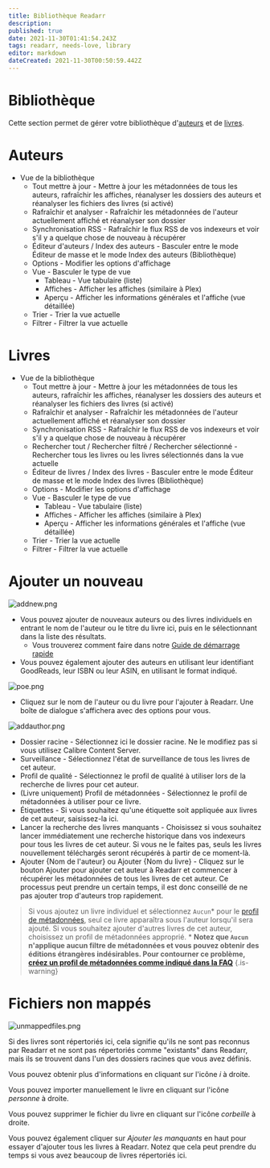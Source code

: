 ```yaml
---
title: Bibliothèque Readarr
description: 
published: true
date: 2021-11-30T01:41:54.243Z
tags: readarr, needs-love, library
editor: markdown
dateCreated: 2021-11-30T00:50:59.442Z
---
```


# Bibliothèque

Cette section permet de gérer votre bibliothèque d'[auteurs](#authors) et de [livres](#books).

# Auteurs

- Vue de la bibliothèque
  - Tout mettre à jour - Mettre à jour les métadonnées de tous les auteurs, rafraîchir les affiches, réanalyser les dossiers des auteurs et réanalyser les fichiers des livres (si activé)
  - Rafraîchir et analyser - Rafraîchir les métadonnées de l'auteur actuellement affiché et réanalyser son dossier
  - Synchronisation RSS - Rafraîchir le flux RSS de vos indexeurs et voir s'il y a quelque chose de nouveau à récupérer
  - Éditeur d'auteurs / Index des auteurs - Basculer entre le mode Éditeur de masse et le mode Index des auteurs (Bibliothèque)
  - Options - Modifier les options d'affichage
  - Vue - Basculer le type de vue
    - Tableau - Vue tabulaire (liste)
    - Affiches - Afficher les affiches (similaire à Plex)
    - Aperçu - Afficher les informations générales et l'affiche (vue détaillée)
  - Trier - Trier la vue actuelle
  - Filtrer - Filtrer la vue actuelle

# Livres

- Vue de la bibliothèque
  - Tout mettre à jour - Mettre à jour les métadonnées de tous les auteurs, rafraîchir les affiches, réanalyser les dossiers des auteurs et réanalyser les fichiers des livres (si activé)
  - Rafraîchir et analyser - Rafraîchir les métadonnées de l'auteur actuellement affiché et réanalyser son dossier
  - Synchronisation RSS - Rafraîchir le flux RSS de vos indexeurs et voir s'il y a quelque chose de nouveau à récupérer
  - Rechercher tout / Rechercher filtré / Rechercher sélectionné - Rechercher tous les livres ou les livres sélectionnés dans la vue actuelle
  - Éditeur de livres / Index des livres - Basculer entre le mode Éditeur de masse et le mode Index des livres (Bibliothèque)
  - Options - Modifier les options d'affichage
  - Vue - Basculer le type de vue
    - Tableau - Vue tabulaire (liste)
    - Affiches - Afficher les affiches (similaire à Plex)
    - Aperçu - Afficher les informations générales et l'affiche (vue détaillée)
  - Trier - Trier la vue actuelle
  - Filtrer - Filtrer la vue actuelle
  
# Ajouter un nouveau

![addnew.png](/assets/readarr/addnew.png)

- Vous pouvez ajouter de nouveaux auteurs ou des livres individuels en entrant le nom de l'auteur ou le titre du livre ici, puis en le sélectionnant dans la liste des résultats.
  - Vous trouverez comment faire dans notre [Guide de démarrage rapide](/readarr/quick-start-guide)
- Vous pouvez également ajouter des auteurs en utilisant leur identifiant GoodReads, leur ISBN ou leur ASIN, en utilisant le format indiqué.

![poe.png](/assets/readarr/poe.png)

- Cliquez sur le nom de l'auteur ou du livre pour l'ajouter à Readarr. Une boîte de dialogue s'affichera avec des options pour vous.

![addauthor.png](/assets/readarr/addauthor.png)

- Dossier racine - Sélectionnez ici le dossier racine. Ne le modifiez pas si vous utilisez Calibre Content Server.
- Surveillance - Sélectionnez l'état de surveillance de tous les livres de cet auteur.
- Profil de qualité - Sélectionnez le profil de qualité à utiliser lors de la recherche de livres pour cet auteur.
- (Livre uniquement) Profil de métadonnées - Sélectionnez le profil de métadonnées à utiliser pour ce livre.
- Étiquettes - Si vous souhaitez qu'une étiquette soit appliquée aux livres de cet auteur, saisissez-la ici.
- Lancer la recherche des livres manquants - Choisissez si vous souhaitez lancer immédiatement une recherche historique dans vos indexeurs pour tous les livres de cet auteur. Si vous ne le faites pas, seuls les livres nouvellement téléchargés seront récupérés à partir de ce moment-là.
- Ajouter {Nom de l'auteur} ou Ajouter {Nom du livre} - Cliquez sur le bouton Ajouter pour ajouter cet auteur à Readarr et commencer à récupérer les métadonnées de tous les livres de cet auteur. Ce processus peut prendre un certain temps, il est donc conseillé de ne pas ajouter trop d'auteurs trop rapidement.

> Si vous ajoutez un livre individuel et sélectionnez `Aucun`\* pour le [profil de métadonnées](/readarr/settings#metadata-profiles), seul ce livre apparaîtra sous l'auteur lorsqu'il sera ajouté. Si vous souhaitez ajouter d'autres livres de cet auteur, choisissez un profil de métadonnées approprié.
> \* **Notez que `Aucun` n'applique aucun filtre de métadonnées et vous pouvez obtenir des éditions étrangères indésirables. Pour contourner ce problème, [créez un profil de métadonnées comme indiqué dans la FAQ](/readarr/faq#metadata-profile-none-allowing-foreign-releases)**
{.is-warning}

# Fichiers non mappés

![unmappedfiles.png](/assets/readarr/unmappedfiles.png)

Si des livres sont répertoriés ici, cela signifie qu'ils ne sont pas reconnus par Readarr et ne sont pas répertoriés comme "existants" dans Readarr, mais ils se trouvent dans l'un des dossiers racines que vous avez définis.

Vous pouvez obtenir plus d'informations en cliquant sur l'icône *i* à droite.

Vous pouvez importer manuellement le livre en cliquant sur l'icône *personne* à droite.

Vous pouvez supprimer le fichier du livre en cliquant sur l'icône *corbeille* à droite.

Vous pouvez également cliquer sur *Ajouter les manquants* en haut pour essayer d'ajouter tous les livres à Readarr. Notez que cela peut prendre du temps si vous avez beaucoup de livres répertoriés ici.